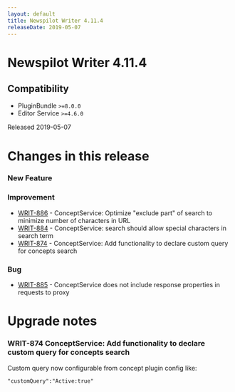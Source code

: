 ```yaml
---
layout: default
title: Newspilot Writer 4.11.4
releaseDate: 2019-05-07
---
```

<div class="jumbotron">
    <h1>Newspilot Writer 4.11.4</h1>    
    <h2>Compatibility</h2>
    <ul>
        <li>PluginBundle <code>>=8.0.0</code></li>
        <li>Editor Service <code>>=4.6.0</code></li>
    </ul>
</div>

Released 2019-05-07

 

# Changes in this release  


### New Feature 



### Improvement 
 
 * [WRIT-886](https://jira.infomaker.se/browse/WRIT-886) - ConceptService: Optimize "exclude part" of search to minimize number of characters in URL  
 * [WRIT-884](https://jira.infomaker.se/browse/WRIT-884) - ConceptService: search should allow special characters in search term  
 * [WRIT-874](https://jira.infomaker.se/browse/WRIT-874) - ConceptService: Add functionality to declare custom query for concepts search 


### Bug 
 
 * [WRIT-885](https://jira.infomaker.se/browse/WRIT-885) - ConceptService does not include response properties in requests to proxy 




# Upgrade notes  
           
### WRIT-874 ConceptService: Add functionality to declare custom query for concepts search 
Custom query now configurable from concept plugin config like:

```
"customQuery":"Active:true"
```        

